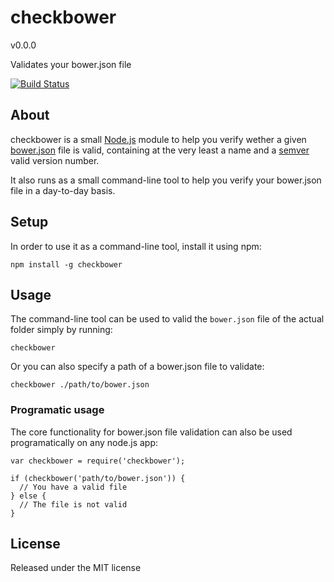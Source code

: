 checkbower
==========

v0.0.0

Validates your bower.json file

[![Build Status](https://travis-ci.org/ruyadorno/checkbower.png?branch=master)](https://travis-ci.org/ruyadorno/checkbower)


## About

checkbower is a small [Node.js](http://nodejs.org/) module to help you verify wether a given [bower.json](https://github.com/bower/bower.json-spec) file is valid, containing at the very least a name and a [semver](http://semver.io/) valid version number.

It also runs as a small command-line tool to help you verify your bower.json file in a day-to-day basis.


## Setup

In order to use it as a command-line tool, install it using npm:

    npm install -g checkbower


## Usage

The command-line tool can be used to valid the `bower.json` file of the actual folder simply by running:

    checkbower

Or you can also specify a path of a bower.json file to validate:

    checkbower ./path/to/bower.json

### Programatic usage

The core functionality for bower.json file validation can also be used programatically on any node.js app:

    var checkbower = require('checkbower');

    if (checkbower('path/to/bower.json')) {
      // You have a valid file
    } else {
      // The file is not valid
    }


## License

Released under the MIT license

